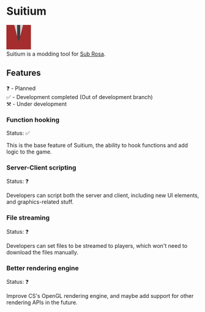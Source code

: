 # Suitium

![Suitium Logo](/Assets/icon.png) \
Suitium is a modding tool for [Sub Rosa](http://subrosagame.com).

## Features

❓ - Planned \
✅ - Development completed (Out of development branch) \
⚒️ - Under development 

### Function hooking

Status: ✅

This is the base feature of Suitium, the ability to hook functions and add logic to the game.

### Server-Client scripting

Status: ❓

Developers can script both the server and client, including new UI elements, and graphics-related stuff.

### File streaming

Status: ❓

Developers can set files to be streamed to players, which won't need to download the files manually.

### Better rendering engine

Status: ❓

Improve CS's OpenGL rendering engine, and maybe add support for other rendering APIs in the future.
